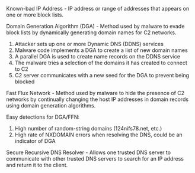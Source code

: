 Known-bad IP Address - IP address or range of addresses that appears on one or more block lists.

Domain Generation Algorithm (DGA) - Method used by malware to evade block lists by dynamically generating domain names for C2 networks.
1. Attacker sets up one or more Dynamic DNS (DDNS) services
2. Malware code implements a DGA to create a list of new domain names
3. A parallel DGA is used to create name records on the DDNS service
4. The malware tries a selection of the domains it has created to connect to C2
5. C2 server communicates with a new seed for the DGA to prevent being blocked

Fast Flux Network - Method used by malware to hide the presence of C2 networks by continually changing the host IP addresses in domain records using domain generation algorithms.

Easy detections for DGA/FFN:
1. High number of random-string domains (124nifs78.net, etc.)
2. High rate of NXDOMAIN errors when resolving the DNS, could be an indicator of DGA

Secure Recursive DNS Resolver - Allows one trusted DNS server to communicate with other trusted DNS servers to search for an IP address and return it to the client.

